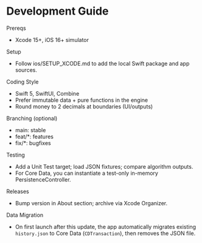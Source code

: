 # Development Guide

Prereqs
- Xcode 15+, iOS 16+ simulator

Setup
- Follow ios/SETUP_XCODE.md to add the local Swift package and app sources.

Coding Style
- Swift 5, SwiftUI, Combine
- Prefer immutable data + pure functions in the engine
- Round money to 2 decimals at boundaries (UI/outputs)

Branching (optional)
- main: stable
- feat/*: features
- fix/*: bugfixes

Testing
- Add a Unit Test target; load JSON fixtures; compare algorithm outputs.
 - For Core Data, you can instantiate a test-only in-memory PersistenceController.

Releases
- Bump version in About section; archive via Xcode Organizer.

Data Migration
- On first launch after this update, the app automatically migrates existing `history.json` to Core Data (`CDTransaction`), then removes the JSON file.

